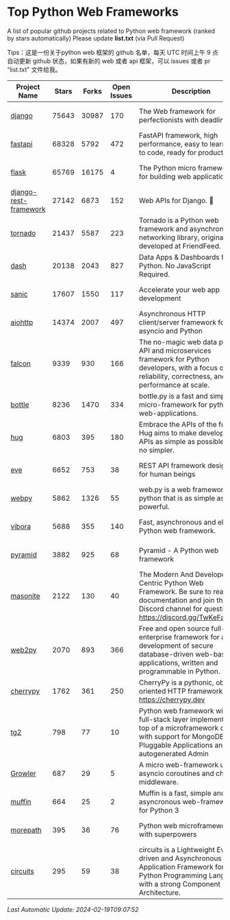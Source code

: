 # Top Python Web Frameworks
A list of popular github projects related to Python web framework (ranked by stars automatically)
Please update **list.txt** (via Pull Request)

Tips：这是一份关于python web 框架的 github 名单，每天 UTC 时间上午 9 点自动更新 github 状态，如果有新的 web 或者 api 框架，可以 issues 或者 pr “list.txt” 文件给我。

| Project Name | Stars | Forks | Open Issues | Description | Last Commit |
| ------------ | ----- | ----- | ----------- | ----------- | ----------- |
| [django](https://github.com/django/django) | 75643 | 30987 | 170 | The Web framework for perfectionists with deadlines. | 2024-02-19 08:39:23 |
| [fastapi](https://github.com/tiangolo/fastapi) | 68328 | 5792 | 472 | FastAPI framework, high performance, easy to learn, fast to code, ready for production | 2024-02-18 12:21:32 |
| [flask](https://github.com/pallets/flask) | 65769 | 16175 | 4 | The Python micro framework for building web applications. | 2024-02-12 20:50:45 |
| [django-rest-framework](https://github.com/encode/django-rest-framework) | 27142 | 6873 | 152 | Web APIs for Django. 🎸 | 2024-02-14 11:02:02 |
| [tornado](https://github.com/tornadoweb/tornado) | 21437 | 5587 | 223 | Tornado is a Python web framework and asynchronous networking library, originally developed at FriendFeed. | 2024-01-12 01:45:58 |
| [dash](https://github.com/plotly/dash) | 20138 | 2043 | 827 | Data Apps & Dashboards for Python. No JavaScript Required. | 2024-02-15 15:09:03 |
| [sanic](https://github.com/sanic-org/sanic) | 17607 | 1550 | 117 |  Accelerate your web app development  | Build fast. Run fast. | 2024-01-01 13:45:07 |
| [aiohttp](https://github.com/aio-libs/aiohttp) | 14374 | 2007 | 497 | Asynchronous HTTP client/server framework for asyncio and Python | 2024-02-16 03:43:21 |
| [falcon](https://github.com/falconry/falcon) | 9339 | 930 | 166 | The no-magic web data plane API and microservices framework for Python developers, with a focus on reliability, correctness, and performance at scale. | 2024-01-16 08:13:02 |
| [bottle](https://github.com/bottlepy/bottle) | 8236 | 1470 | 334 | bottle.py is a fast and simple micro-framework for python web-applications. | 2024-01-03 22:31:48 |
| [hug](https://github.com/hugapi/hug) | 6803 | 395 | 180 | Embrace the APIs of the future. Hug aims to make developing APIs as simple as possible, but no simpler. | 2023-06-30 13:14:01 |
| [eve](https://github.com/pyeve/eve) | 6652 | 753 | 38 | REST API framework designed for human beings | 2023-07-10 07:05:49 |
| [webpy](https://github.com/webpy/webpy) | 5862 | 1326 | 55 | web.py is a web framework for python that is as simple as it is powerful.  | 2024-01-17 06:29:52 |
| [vibora](https://github.com/vibora-io/vibora) | 5688 | 355 | 140 | Fast, asynchronous and elegant Python web framework. | 2019-02-11 10:54:12 |
| [pyramid](https://github.com/Pylons/pyramid) | 3882 | 925 | 68 | Pyramid - A Python web framework | 2024-02-09 03:32:10 |
| [masonite](https://github.com/MasoniteFramework/masonite) | 2122 | 130 | 40 | The Modern And Developer Centric Python Web Framework. Be sure to read the documentation and join the Discord channel for questions: https://discord.gg/TwKeFahmPZ | 2024-02-17 02:43:37 |
| [web2py](https://github.com/web2py/web2py) | 2070 | 893 | 366 | Free and open source full-stack enterprise framework for agile development of secure database-driven web-based applications, written and programmable in Python. | 2024-01-16 04:53:27 |
| [cherrypy](https://github.com/cherrypy/cherrypy) | 1762 | 361 | 250 | CherryPy is a pythonic, object-oriented HTTP framework.      https://cherrypy.dev | 2024-02-15 04:10:04 |
| [tg2](https://github.com/TurboGears/tg2) | 798 | 77 | 10 | Python web framework with full-stack layer implemented on top of a microframework core with support for MongoDB, Pluggable Applications and autogenerated Admin | 2023-05-30 13:59:15 |
| [Growler](https://github.com/pyGrowler/Growler) | 687 | 29 | 5 | A micro web-framework using asyncio coroutines and chained middleware. | 2020-03-08 07:51:41 |
| [muffin](https://github.com/klen/muffin) | 664 | 25 | 2 | Muffin is a fast, simple and asyncronous web-framework for Python 3 | 2023-10-11 08:53:36 |
| [morepath](https://github.com/morepath/morepath) | 395 | 36 | 76 | Python web microframework with superpowers | 2022-05-29 18:09:39 |
| [circuits](https://github.com/circuits/circuits) | 295 | 59 | 38 | circuits is a Lightweight Event driven and Asynchronous Application Framework for the Python Programming Language with a strong Component Architecture. | 2023-02-07 19:39:20 |

*Last Automatic Update: 2024-02-19T09:07:52*